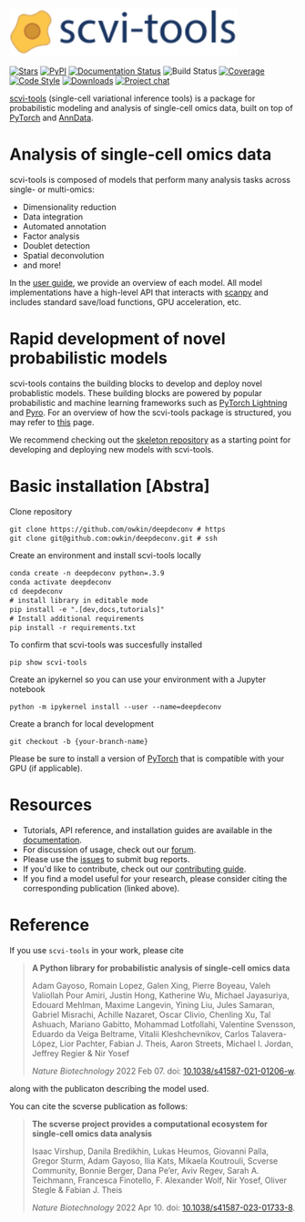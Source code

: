 <img src="https://github.com/scverse/scvi-tools/blob/main/docs/_static/scvi-tools-horizontal.svg?raw=true" width="400" alt="scvi-tools">

[![Stars](https://img.shields.io/github/stars/scverse/scvi-tools?logo=GitHub&color=yellow)](https://github.com/YosefLab/scvi-tools/stargazers)
[![PyPI](https://img.shields.io/pypi/v/scvi-tools.svg)](https://pypi.org/project/scvi-tools)
[![Documentation Status](https://readthedocs.org/projects/scvi/badge/?version=latest)](https://scvi.readthedocs.io/en/stable/?badge=stable)
![Build
Status](https://github.com/scverse/scvi-tools/workflows/scvi-tools/badge.svg)
[![Coverage](https://codecov.io/gh/scverse/scvi-tools/branch/master/graph/badge.svg)](https://codecov.io/gh/YosefLab/scvi-tools)
[![Code
Style](https://img.shields.io/badge/code%20style-black-000000.svg)](https://github.com/python/black)
[![Downloads](https://pepy.tech/badge/scvi-tools)](https://pepy.tech/project/scvi-tools)
[![Project chat](https://img.shields.io/badge/zulip-join_chat-brightgreen.svg)](https://scverse.zulipchat.com/)

[scvi-tools](https://scvi-tools.org/) (single-cell variational inference
tools) is a package for probabilistic modeling and analysis of single-cell omics
data, built on top of [PyTorch](https://pytorch.org) and
[AnnData](https://anndata.readthedocs.io/en/latest/).

# Analysis of single-cell omics data

scvi-tools is composed of models that perform many analysis tasks across single- or multi-omics:

-   Dimensionality reduction
-   Data integration
-   Automated annotation
-   Factor analysis
-   Doublet detection
-   Spatial deconvolution
-   and more!

In the [user guide](https://docs.scvi-tools.org/en/stable/user_guide/index.html), we provide an overview of each model.
All model implementations have a high-level API that interacts with
[scanpy](http://scanpy.readthedocs.io/) and includes standard save/load functions, GPU acceleration, etc.

# Rapid development of novel probabilistic models

scvi-tools contains the building blocks to develop and deploy novel probablistic
models. These building blocks are powered by popular probabilistic and
machine learning frameworks such as [PyTorch
Lightning](https://www.pytorchlightning.ai/) and
[Pyro](https://pyro.ai/). For an overview of how the scvi-tools package
is structured, you may refer to [this](https://docs.scvi-tools.org/en/stable/user_guide/background/codebase_overview.html) page.

We recommend checking out the [skeleton
repository](https://github.com/scverse/simple-scvi) as a
starting point for developing and deploying new models with scvi-tools.

# Basic installation [Abstra]
Clone repository

```
git clone https://github.com/owkin/deepdeconv # https
git clone git@github.com:owkin/deepdeconv.git # ssh
```

Create an environment and install scvi-tools locally

```
conda create -n deepdeconv python=.3.9
conda activate deepdeconv
cd deepdeconv
# install library in editable mode
pip install -e ".[dev,docs,tutorials]"
# Install additional requirements
pip install -r requirements.txt
```

To confirm that scvi-tools was succesfully installed

```
pip show scvi-tools
```

Create an ipykernel so you can use your environment with a Jupyter notebook


```
python -m ipykernel install --user --name=deepdeconv
```

Create a branch for local development

```
git checkout -b {your-branch-name}
```

Please be sure to install a version of [PyTorch](https://pytorch.org/) that is compatible with your GPU (if applicable).

# Resources

-   Tutorials, API reference, and installation guides are available in
    the [documentation](https://docs.scvi-tools.org/).
-   For discussion of usage, check out our
    [forum](https://discourse.scvi-tools.org).
-   Please use the [issues](https://github.com/scverse/scvi-tools/issues) to submit bug reports.
-   If you\'d like to contribute, check out our [contributing
    guide](https://docs.scvi-tools.org/en/stable/contributing/index.html).
-   If you find a model useful for your research, please consider citing
    the corresponding publication (linked above).

# Reference

If you use `scvi-tools` in your work, please cite

> **A Python library for probabilistic analysis of single-cell omics data**
>
> Adam Gayoso, Romain Lopez, Galen Xing, Pierre Boyeau, Valeh Valiollah Pour Amiri, Justin Hong, Katherine Wu, Michael Jayasuriya, Edouard Mehlman, Maxime Langevin, Yining Liu, Jules Samaran, Gabriel Misrachi, Achille Nazaret, Oscar Clivio, Chenling Xu, Tal Ashuach, Mariano Gabitto, Mohammad Lotfollahi, Valentine Svensson, Eduardo da Veiga Beltrame, Vitalii Kleshchevnikov, Carlos Talavera-López, Lior Pachter, Fabian J. Theis, Aaron Streets, Michael I. Jordan, Jeffrey Regier & Nir Yosef
>
> _Nature Biotechnology_ 2022 Feb 07. doi: [10.1038/s41587-021-01206-w](https://doi.org/10.1038/s41587-021-01206-w).

along with the publicaton describing the model used.

You can cite the scverse publication as follows:

> **The scverse project provides a computational ecosystem for single-cell omics data analysis**
>
> Isaac Virshup, Danila Bredikhin, Lukas Heumos, Giovanni Palla, Gregor Sturm, Adam Gayoso, Ilia Kats, Mikaela Koutrouli, Scverse Community, Bonnie Berger, Dana Pe’er, Aviv Regev, Sarah A. Teichmann, Francesca Finotello, F. Alexander Wolf, Nir Yosef, Oliver Stegle & Fabian J. Theis
>
> _Nature Biotechnology_ 2022 Apr 10. doi: [10.1038/s41587-023-01733-8](https://doi.org/10.1038/s41587-023-01733-8).
